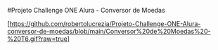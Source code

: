#Projeto Challenge ONE Alura - Conversor de Moedas

[https://github.com/robertolucrezia/Projeto-Challenge-ONE-Alura-conversor-de-moedas/blob/main/Conversor%20de%20Moedas%20-%20T6.gif?raw=true]
